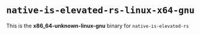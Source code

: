 # `native-is-elevated-rs-linux-x64-gnu`

This is the **x86_64-unknown-linux-gnu** binary for `native-is-elevated-rs`
